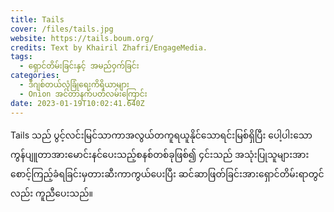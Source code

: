 ```yaml
---
title: Tails
cover: /files/tails.jpg
website: https://tails.boum.org/
credits: Text by Khairil Zhafri/EngageMedia.
tags:
  - ရှောင်တိမ်းခြင်းနှင့် အမည်ဝှက်ခြင်း
categories:
  - ဒီဂျစ်တယ်လုံခြုံရေးကိရိယာများ
  - Onion အင်တာနက်ပတ်လမ်းကြောင်း
date: 2023-01-19T10:02:41.640Z
---
```

Tails သည် ပွင့်လင်းမြင်သာကာအလွယ်တကူရယူနိုင်သောရင်းမြစ်ရှိပြီး ပေါ့ပါးသော ကွန်ပျူတာအားမောင်းနင်ပေးသည့်စနစ်တစ်ခုဖြစ်၍ ၄င်းသည် အသုံးပြုသူများအား စောင့်ကြည့်ခံရခြင်းမှတားဆီးကာကွယ်ပေးပြီး ဆင်ဆာဖြတ်ခြင်းအားရှောင်တိမ်းရာတွင်လည်း ကူညီပေးသည်။